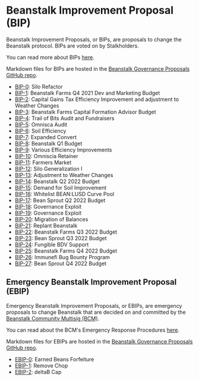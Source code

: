 # Beanstalk Improvement Proposal (BIP)

Beanstalk Improvement Proposals, or BIPs, are proposals to change the Beanstalk protocol. BIPs are voted on by Stalkholders.

You can read more about BIPs [here](https://docs.bean.money/governance/proposals#bip).


Markdown files for BIPs are hosted in the [Beanstalk Governance Proposals GitHub repo](https://github.com/BeanstalkFarms/Beanstalk-Governance-Proposals).

* [BIP-0](https://github.com/BeanstalkFarms/Beanstalk-Governance-Proposals/blob/master/bip/bip-00-silo-refactor.md): Silo Refactor
* [BIP-1](https://github.com/BeanstalkFarms/Beanstalk-Governance-Proposals/blob/master/bip/bip-01-bf-budget-q4-2021.md): Beanstalk Farms Q4 2021 Dev and Marketing Budget
* [BIP-2](https://github.com/BeanstalkFarms/Beanstalk-Governance-Proposals/blob/master/bip/bip-02-tax-efficiency-weather-changes.md): Capital Gains Tax Efficiency Improvement and adjustment to Weather Changes
* [BIP-3](https://github.com/BeanstalkFarms/Beanstalk-Governance-Proposals/blob/master/bip/bip-03-capital-formation-advisor.md): Beanstalk Farms Capital Formation Advisor Budget
* [BIP-4](https://github.com/BeanstalkFarms/Beanstalk-Governance-Proposals/blob/master/bip/bip-04-trail-of-bits-fundraiser.md): Trail of Bits Audit and Fundraisers
* [BIP-5](https://github.com/BeanstalkFarms/Beanstalk-Governance-Proposals/blob/master/bip/bip-05-omniscia-fundraiser.md): Omnisca Audit
* [BIP-6](https://github.com/BeanstalkFarms/Beanstalk-Governance-Proposals/blob/master/bip/bip-06-soil-efficiency.md): Soil Efficiency
* [BIP-7](https://github.com/BeanstalkFarms/Beanstalk-Governance-Proposals/blob/master/bip/bip-07-convert.md): Expanded Convert
* [BIP-8](https://github.com/BeanstalkFarms/Beanstalk-Governance-Proposals/blob/master/bip/bip-08-beanstalk-budget-q1-2022.md): Beanstalk Q1 Budget
* [BIP-9](https://github.com/BeanstalkFarms/Beanstalk-Governance-Proposals/blob/master/bip/bip-09-efficiency-improvements.md): Various Efficiency Improvements
* [BIP-10](https://github.com/BeanstalkFarms/Beanstalk-Governance-Proposals/blob/master/bip/bip-10-omniscia-retainer.md): Omniscia Retainer
* [BIP-11](https://github.com/BeanstalkFarms/Beanstalk-Governance-Proposals/blob/master/bip/bip-11-pod-market.md): Farmers Market
* [BIP-12](https://github.com/BeanstalkFarms/Beanstalk-Governance-Proposals/blob/master/bip/bip-12-silo-generalization.md): Silo Generalization I
* [BIP-13](https://github.com/BeanstalkFarms/Beanstalk-Governance-Proposals/blob/master/bip/bip-13-weather-changes.md): Adjustment to Weather Changes
* [BIP-14](https://github.com/BeanstalkFarms/Beanstalk-Governance-Proposals/blob/master/bip/bip-14-bf-budget-q2-2022.md): Beanstalk Q2 2022 Budget
* [BIP-15](https://github.com/BeanstalkFarms/Beanstalk-Governance-Proposals/blob/master/bip/bip-15-demand-for-soil-improvement.md): Demand for Soil Improvement
* [BIP-16](https://github.com/BeanstalkFarms/Beanstalk-Governance-Proposals/blob/master/bip/bip-16-whitelist-beanlusd.md): Whitelist BEAN:LUSD Curve Pool
* [BIP-17](https://github.com/BeanstalkFarms/Beanstalk-Governance-Proposals/blob/master/bip/bip-17-bs-budget-q2-2022.md): Bean Sprout Q2 2022 Budget
* [BIP-18](https://github.com/BeanstalkFarms/Beanstalk-Governance-Proposals/blob/master/bip/bip-18-exploit.md): Governance Exploit
* [BIP-19](https://github.com/BeanstalkFarms/Beanstalk-Governance-Proposals/blob/master/bip/bip-19-exploit.md): Governance Exploit
* [BIP-20](https://github.com/BeanstalkFarms/Beanstalk-Governance-Proposals/blob/master/bip/bip-20-migration-of-balances.md): Migration of Balances
* [BIP-21](https://github.com/BeanstalkFarms/Beanstalk-Governance-Proposals/blob/master/bip/bip-21-replant.md): Replant Beanstalk
* [BIP-22](https://github.com/BeanstalkFarms/Beanstalk-Governance-Proposals/blob/master/bip/bip-22-bf-budget-q3-2022.md): Beanstalk Farms Q3 2022 Budget
* [BIP-23](https://github.com/BeanstalkFarms/Beanstalk-Governance-Proposals/blob/master/bip/bip-23-bs-budget-q3-2022.md): Bean Sprout Q3 2022 Budget
* [BIP-24](https://github.com/BeanstalkFarms/Beanstalk-Governance-Proposals/blob/master/bip/bip-24-fungible-bdv-support.md): Fungible BDV Support
* [BIP-25](https://github.com/BeanstalkFarms/Beanstalk-Governance-Proposals/blob/master/bip/bip-25-bf-budget-q4-2022.md): Beanstalk Farms Q4 2022 Budget
* [BIP-26](https://github.com/BeanstalkFarms/Beanstalk-Governance-Proposals/blob/master/bip/bip-26-bug-bounty-program.md): Immunefi Bug Bounty Program
* [BIP-27](https://github.com/BeanstalkFarms/Beanstalk-Governance-Proposals/blob/master/bip/bip-27-bs-budget-q4-2022.md): Bean Sprout Q4 2022 Budget

## Emergency Beanstalk Improvement Proposal (EBIP)

Emergency Beanstalk Improvement Proposals, or EBIPs, are emergency proposals to change Beanstalk that are decided on and committed by the [Beanstalk Community Multisig (BCM)](https://docs.bean.money/governance/beanstalk/bcm-process).

You can read about the BCM's Emergency Response Procedures [here](https://docs.bean.money/governance/beanstalk/bcm-process#emergency-response-procedures).

Markdown files for EBIPs are hosted in the [Beanstalk Governance Proposals GitHub repo](https://github.com/BeanstalkFarms/Beanstalk-Governance-Proposals).

* [EBIP-0](https://github.com/BeanstalkFarms/Beanstalk-Governance-Proposals/blob/master/bip/ebip/ebip-0-earned-beans-forfeiture.md): Earned Beans Forfeiture
* [EBIP-1](https://github.com/BeanstalkFarms/Beanstalk-Governance-Proposals/blob/master/bip/ebip/ebip-1-remove-chop.md): Remove Chop
* [EBIP-2](https://github.com/BeanstalkFarms/Beanstalk-Governance-Proposals/blob/master/bip/ebip/ebip-2-deltab-cap.md): deltaB Cap
